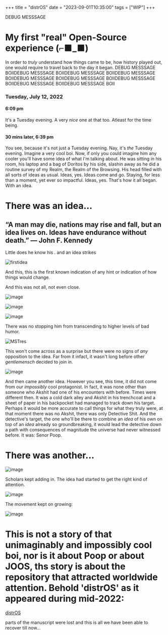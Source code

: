 +++
title = "distrOS"
date = "2023-09-01T10:35:00"
tags = ["WIP"]
+++

DEBUG MESSSAGE 

# My first "real" Open-Source experience (⌐■_■)

In order to _truly_ understand how things came to be, how history played out, one would require to travel back to the day it began.
DEBUG MESSSAGE BOIIDEBUG MESSSAGE BOIIDEBUG MESSSAGE BOIIDEBUG MESSSAGE BOIIDEBUG MESSSAGE BOIIDEBUG MESSSAGE BOIIDEBUG MESSSAGE BOIIDEBUG MESSSAGE BOIIDEBUG MESSSAGE BOII
### Tuesday, July 12, 2022
#### 6:09 pm
It's a Tuesday evening. A very _nice_ one at that too. Atleast for the time being.

#### 30 mins later, 6:39 pm
You see, because it's not just a Tuesday evening. Nay, it's _the_ Tuesday evening. 
Imagine a very cool boi. Now, if only you could imagine him any cooler you'll have some idea of what I'm talking about. 
He was sitting in his room, his laptop and a bag of Doritos by his side, slashin away as he did a routine survey of my Realm, the Realm of the Browsing. His head filled with all sorts of ideas as usual. Ideas, yes. Ideas come and go. Staying, for less than a moment, yet ever so impactful. Ideas, yes. That's how it all began. With an idea.

# There was an idea...

## “A man may die, nations may rise and fall, but an idea lives on. Ideas have endurance without death.” ― John F. Kennedy

Little does he know his . and an idea strikes 

![firstidea](https://user-images.githubusercontent.com/37214399/184523890-eb41deb2-f795-479d-bc51-8b3bd2324912.png)

And this, this is the first known indication of any hint or indication of how things would change.

And this was not all, not even close.

![image](https://user-images.githubusercontent.com/37214399/184523917-e1446186-b259-4a35-a134-ce174587f0d8.png)

![image](https://user-images.githubusercontent.com/37214399/184523930-f7d7b700-a1a4-4c0d-b2d7-d26d597b50f6.png)

![image](https://user-images.githubusercontent.com/37214399/184523945-54ba1e12-97e4-47de-ae76-8d10f518c769.png)

There was no stopping him from transcending to higher levels of bad humor.

![MSTres](https://user-images.githubusercontent.com/37214399/184523972-41d83d78-d305-4483-9d8f-8cc4823ef557.jpeg)

This won't come across as a surprise but there were no signs of _any_ opposition to the idea. Far from it infact, it wasn't long before other _gentlemensch_ decided to join in.

![image](https://user-images.githubusercontent.com/37214399/184524121-b2468d8f-8e17-4155-b76a-664efb5ae618.png)

And then came another idea. However you see, this time, it did not come from our _impossibly_ cool protagonist. In fact, it was none other than someone who Akshit had one of his encounters with before. Times were different then. It was a cold dark alley and Akshit in his trenchcoat and a sheet of paper in his backpocket had managed to track down his target. Perhaps it would be more accurate to call things for what they truly were, at that moment there was no Akshit, there was only Detective Shit. And the detective's target, the one who'll be there to combine an *idea* of his own on top of an *idea* already so groundbreaking, it would lead the detective down a path with consequences of magnitude the universe had never witnessed before. It was: Senor Poop.

# There was another...

![image](https://user-images.githubusercontent.com/37214399/184524466-51487676-d3e0-47fb-b094-091c00c4fe4d.png)

Scholars kept adding in. The idea had started to get the right kind of attention.

![image](https://user-images.githubusercontent.com/37214399/184524504-41db7a6d-0dce-4e8b-9469-8030a75cad40.png)

The movement kept on growing:

![image](https://user-images.githubusercontent.com/37214399/184524525-10b1b2c3-f255-44b2-b4d3-b6e78c86f032.png)

# This is not a story of that unimaginably and impossibly cool boi, nor is it about Poop or about JOOS, ths story is about the repository that attracted worldwide attention. Behold 'distrOS' as it appeared during mid-2022:
[distrOS](https://github.com/exitflynn/distrOS)

parts of the manuscript were lost and this is all we have been able to recover till now...

